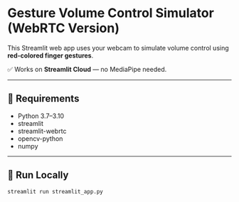 # Gesture Volume Control Simulator (WebRTC Version)

This Streamlit web app uses your webcam to simulate volume control using **red-colored finger gestures**.

✅ Works on **Streamlit Cloud** — no MediaPipe needed.

---

## 🔧 Requirements

- Python 3.7–3.10
- streamlit
- streamlit-webrtc
- opencv-python
- numpy

---

## 🚀 Run Locally

```bash
streamlit run streamlit_app.py
